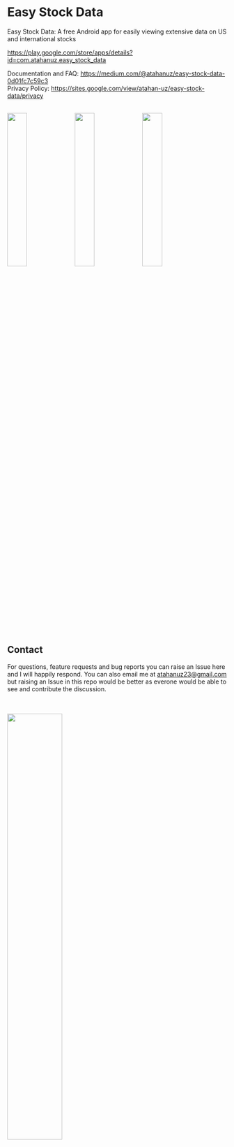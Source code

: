 # Easy Stock Data
Easy Stock Data: A free Android app for easily viewing extensive data on US and international stocks

https://play.google.com/store/apps/details?id=com.atahanuz.easy_stock_data

Documentation and FAQ: https://medium.com/@atahanuz/easy-stock-data-0d01fc7c59c3 <br>
Privacy Policy: https://sites.google.com/view/atahan-uz/easy-stock-data/privacy
<br><br>


<div class="image-container">
        <img src="https://i.imgur.com/L10onvv.png" width="30%" height="30%">
        <img src="https://i.imgur.com/ZWJvmXd.png" width="30%" height="30%">
        <img src="https://i.imgur.com/dqCqSDX.png" width="30%" height="30%">
    </div>
<br>

## Contact
For questions, feature requests and bug reports you can raise an Issue here and I will happily respond.
You can also email me at atahanuz23@gmail.com but raising an Issue in this repo would be better as everone would be able to see and contribute the discussion.
<br><br><br>


  <img src="https://i.imgur.com/ZQ4baBr.png" width=50% height=50%>



